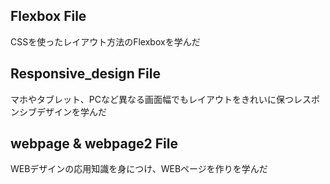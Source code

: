 ## Flexbox File  
CSSを使ったレイアウト方法のFlexboxを学んだ  
## Responsive_design File  
マホやタブレット、PCなど異なる画面幅でもレイアウトをきれいに保つレスポンシブデザインを学んだ  
## webpage & webpage2 File  
WEBデザインの応用知識を身につけ、WEBページを作りを学んだ
